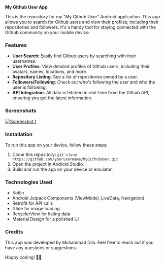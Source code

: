 **My Github User App**

This is the repository for my "My Github User" Android application. This app allows you to search for Github users and view their profiles, including their repositories and followers. It's a handy tool for staying connected with the Github community on your mobile device.

### Features

- **User Search**: Easily find Github users by searching with their usernames.
- **User Profiles**: View detailed profiles of Github users, including their avatars, names, locations, and more.
- **Repository Listing**: See a list of repositories owned by a user.
- **Followers/Following**: Check out who's following the user and who the user is following.
- **API Integration**: All data is fetched in real-time from the Github API, ensuring you get the latest information.

### Screenshots

[![Screenshot 1]([/screenshots/screenshot1.png](https://res.cloudinary.com/dhadtef9h/image/upload/v1695902249/Artboard_1_1_jrig4v.png))](https://res.cloudinary.com/dhadtef9h/image/upload/v1695902249/Artboard_1_1_jrig4v.png)

### Installation

To run this app on your device, follow these steps:

1. Clone this repository: `git clone https://github.com/yourusername/MyGithubUser.git`
2. Open the project in Android Studio.
3. Build and run the app on your device or emulator.

### Technologies Used

- Kotlin
- Android Jetpack Components (ViewModel, LiveData, Navigation)
- Retrofit for API calls
- Glide for image loading
- RecyclerView for listing data
- Material Design for a polished UI

### Credits

This app was developed by Muhammad Dila. Feel free to reach out if you have any questions or suggestions.

Happy coding! 🚀✨
